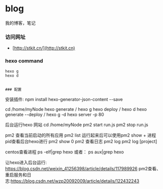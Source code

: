# blog
我的博客，笔记
### 访问网址
* [http://stkit.cn/](http://stkit.cn)

### hexo command
```
hexo g
hexo d


### 配置
```
安装插件:
npm install hexo-generator-json-content --save

cd /home/myNode
hexo generate / hexo g
hexo deploy / hexo d
hexo generate --deploy / hexo g -d
hexo server -p 80

后台运行hexo 网站
cd /home/myNode
pm2 start run.js
pm2 stop run.js

pm2 查看当前启动的所有应用
 pm2 list
运行起来后可以使用pm2 show + 进程pid查看后台hexo进行
 pm2 show 0
pm2 查看日志 
 pm2 log
 pm2 log [project]

centos查看进程
ps -elf|grep hexo
或者：
ps aux|grep hexo


让hexo进入后台运行: https://blog.csdn.net/weixin_41256398/article/details/117989926
pm2查看、重启服务和日志:https://blog.csdn.net/wzp20092009/article/details/122432243